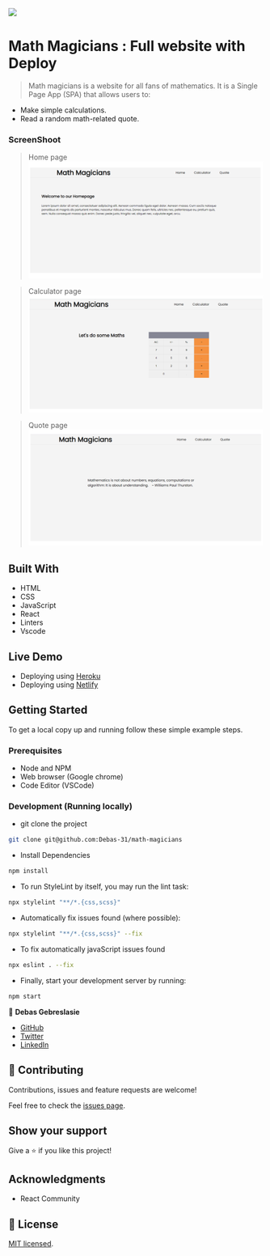 ![](https://img.shields.io/badge/Microverse-blueviolet)

# Math Magicians : Full website with Deploy

> Math magicians is a website for all fans of mathematics. It is a Single Page App (SPA) that allows users to:
- Make simple calculations.
- Read a random math-related quote.



### ScreenShoot
>Home page
![screenshot](./public/ScreenShotHome.png)

>Calculator page
![screenshot](./public/ScreenShotCalculator.png)

>Quote page
![screenshot](./public/ScreenShotQuotet.png)


## Built With

- HTML
- CSS 
- JavaScript 
- React
- Linters
- Vscode

## Live Demo
- Deploying using [Heroku](https://math-react-app.herokuapp.com/) 
- Deploying using [Netlify](https://math-react-app.netlify.app/)

## Getting Started

To get a local copy up and running follow these simple example steps.

### Prerequisites

- Node and NPM
- Web browser (Google chrome)
- Code Editor (VSCode)

### Development (Running locally)

- git clone the project

```bash 
git clone git@github.com:Debas-31/math-magicians
```

- Install Dependencies

```bash
npm install
```

- To run StyleLint by itself, you may run the lint task:

```bash
npx stylelint "**/*.{css,scss}"
```

- Automatically fix issues found (where possible):

```bash
npx stylelint "**/*.{css,scss}" --fix
```
- To fix automatically javaScript issues found
```bash
npx eslint . --fix
```

- Finally, start your development server by running:

```bash
npm start
```

👤 **Debas Gebreslasie**

- [GitHub](https://github.com/Debas-31)
- [Twitter](https://twitter.com/DEBSH76956492)
- [LinkedIn](https://www.linkedin.com/in/debas-gebrengus)

## 🤝 Contributing

Contributions, issues and feature requests are welcome!

Feel free to check the [issues page](https://github.com/Debas-31/math-magicians/issues).

## Show your support

Give a ⭐️ if you like this project!

## Acknowledgments

- React Community 

## 📝 License

[MIT licensed](https://github.com/Debas-31/math-magicians/blob/milestone-4-refactor-with-hooks/MIT.md).
